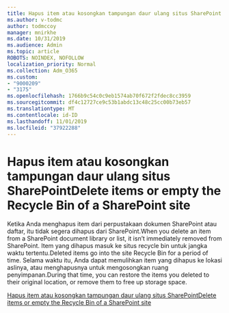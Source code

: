 ```yaml
---
title: Hapus item atau kosongkan tampungan daur ulang situs SharePoint
ms.author: v-todmc
author: todmccoy
manager: mnirkhe
ms.date: 10/31/2019
ms.audience: Admin
ms.topic: article
ROBOTS: NOINDEX, NOFOLLOW
localization_priority: Normal
ms.collection: Adm_O365
ms.custom:
- "9000209"
- "3175"
ms.openlocfilehash: 1766b9c54c0c9eb1574ab70f672f2fdec8cc3959
ms.sourcegitcommit: df4c12727ce9c53b1abdc13c48c25cc00b73eb57
ms.translationtype: MT
ms.contentlocale: id-ID
ms.lasthandoff: 11/01/2019
ms.locfileid: "37922288"
---
```

# <a name="delete-items-or-empty-the-recycle-bin-of-a-sharepoint-site"></a><span data-ttu-id="f6b07-102">Hapus item atau kosongkan tampungan daur ulang situs SharePoint</span><span class="sxs-lookup"><span data-stu-id="f6b07-102">Delete items or empty the Recycle Bin of a SharePoint site</span></span> 

<span data-ttu-id="f6b07-103">Ketika Anda menghapus item dari perpustakaan dokumen SharePoint atau daftar, itu tidak segera dihapus dari SharePoint.</span><span class="sxs-lookup"><span data-stu-id="f6b07-103">When you delete an item from a SharePoint document library or list, it isn’t immediately removed from SharePoint.</span></span> <span data-ttu-id="f6b07-104">Item yang dihapus masuk ke situs recycle bin untuk jangka waktu tertentu.</span><span class="sxs-lookup"><span data-stu-id="f6b07-104">Deleted items go into the site Recycle Bin for a period of time.</span></span> <span data-ttu-id="f6b07-105">Selama waktu itu, Anda dapat memulihkan item yang dihapus ke lokasi aslinya, atau menghapusnya untuk mengosongkan ruang penyimpanan.</span><span class="sxs-lookup"><span data-stu-id="f6b07-105">During that time, you can restore the items you deleted to their original location, or remove them to free up storage space.</span></span>

[<span data-ttu-id="f6b07-106">Hapus item atau kosongkan tampungan daur ulang situs SharePoint</span><span class="sxs-lookup"><span data-stu-id="f6b07-106">Delete items or empty the Recycle Bin of a SharePoint site</span></span>](https://support.office.com/article/delete-items-or-empty-the-recycle-bin-of-a-sharepoint-site-2e713599-d13e-40d6-96dc-66f0a366f74e?ui=en-US&rs=en-US&ad=US#ID0EAADAAA=Online)